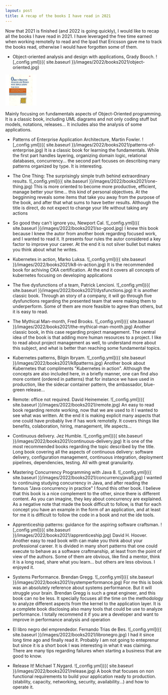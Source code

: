 ```yaml
---
layout: post
title: A recap of the books I have read in 2021
---
```


Now that 2021 is finished (and 2022 is going quickly), I would like to recap all the books I have read in 2021. I have leveraged the free time earned when working remotelly to read and the Ipad that Ericsson gave me to track the books read, otherwise I would have forgotten some of them.


- Object-oriented analysis and design with applications, Grady Booch.
![_config.yml]({{ site.baseurl }}/images/2022/books2021/object-oriented.jpg)

<img src="/images/2022/books2021/object-oriented.jpg" alt=object-oriented style="width:100px">

Mainly focusing on fundamentals aspects of Object-Oriented programming. It is a classic book, including UML diagrams and not only coding stuff but models, notations, releases... It includes also the analysis of some applications.
- Patterns of Enterprise Application Architecture, Martin Fowler.
![_config.yml]({{ site.baseurl }}/images/2022/books2021/patterns-of-enterprise.jpg)
It is a classic book for learning the fundamentals. While the first part handles layering, organizing domain logic, relational databases, concurrency... the second part focuses on describing many patterns organized by type. It is interesting.

- The One Thing: The surprisingly simple truth behind extraordinary results.
![_config.yml]({{ site.baseurl }}/images/2022/books2021/one-thing.jpg)
This is more oriented to become more productive, efficient, manage better your time... this kind of personal objectives. At the begginning reveals some items that take you away from the purpose of the book, and after that what sums to have better results. Although the title is direct, do not expect to change your life without taking any actions

- So good they can't ignore you, Newport Cal.
![_config.yml]({{ site.baseurl }}/images/2022/books2021/so-good.jpg)
I knew this book because I knew the autor from another book regarding focused work, and I wanted to read it. It presents four rules the autor considered a key factor to improve your career. At the end it is not silver bullet but makes you think about what he writes.

- Kubernetes in action, Marko Luksa.
![_config.yml]({{ site.baseurl }}/images/2022/books2021/k8-in-action.jpg)
It is the recommended book for achiving CKA certification. At the end it covers all concepts of kubernetes focusing on developing applications

- The five dysfunctions of a team, Patrick Lencioni.
![_config.yml]({{ site.baseurl }}/images/2022/books2021/dysfunctions.jpg)
It is another classic book. Through an story of a company, it will go through five dysfunctions regarding the presented team that were making them to underperform. Some of them are more feasible to agree than others, but it is easy to read.

- The Mythical Man-month, Fred Brooks.
![_config.yml]({{ site.baseurl }}/images/2022/books2021/the-mythical-man-month.jpg)
Another classic book, in this case regarding project management. The central idea of the book is that adding more human resources to a project. I like to read about project management as well, to understand more about this subject, and what is better than reaching some fundamental topics.

- Kubernetes patterns, Bilgin Ibryam.
![_config.yml]({{ site.baseurl }}/images/2022/books2021/k8patterns.jpg)
Another book about Kubernetes that compliments "Kubernetes in action". Although the concepts are also included here, in a briefly manner, one can find also more content (ordered in patterns) that for instance we have used in production, like the sidecar container pattern, the ambassador, blue-green release...

- Remote: office not required. David Heinemeier.
![_config.yml]({{ site.baseurl }}/images/2022/books2021/remote.jpg)
An easy to read book regarding remote working, now that we are used to it I wanted to see what was written. At the end it is making explicit many aspects that one could have probably live if has work remotelly. It covers things like benefits, colaboration, hiring, management, life aspects...

- Continuous delivery. Jez Humble.
![_config.yml]({{ site.baseurl }}/images/2022/books2021/continuous-delivery.jpg)
It is one of the most recommended books regarding the topic described by the title. Long book covering all the aspects of continuous delivery: software delivery, configuration management, continuous integration, deployment pipelines, dependencies, testing. All with great granularity.

- Mastering Concurrency Programming with Java 8.
![_config.yml]({{ site.baseurl }}/images/2022/books2021/concurrencyjava8.jpg)
I wanted to continuing studying concurrency in Java, and after reading the famous "Java concurrency in practice" I found this other book. I believe that this book is a nice complement to the other, since there is different content. As you can imagine, they key about concurrency are explained. As a negative note that made the book difficult to follow, is that for each concept you have an example in the form of an application, and at least for me it is difficult to follow the code in a book and not the ide tools.

- Apprenticeship patterns: guidance for the aspiring software craftsman.
![_config.yml]({{ site.baseurl }}/images/2022/books2021/apprenticeship.jpg)
David H. Hoover. Another easy to read book with can make you think about your professional career. It is divided in many short patterns that one could execute to behave as a software craftmanship, at least from the point of view of the authors. Some of them are obvious, like find a mentor, think it is a long road, share what you learn... but others are less obvious. I enjoyed it.

- Systems Performance. Brendan Gregg.
![_config.yml]({{ site.baseurl }}/images/2022/books2021/systemperformance.jpg)
For me this is book was an absolutely reference about systems performance. But it will struggle your brain. Brendan Gregg is such a great engineer, and this book can no be less. It specially focuses all the time on the methodology to analyze different aspects from the kernel to the application layer. It is a complete book disclosing also many tools that could be use to analyze performance. I totally recommend it if you are a developer and want to improve in performance analysis and operation

- El libro negro del emprendedor. Fernando Trias de Bes.
![_config.yml]({{ site.baseurl }}/images/2022/books2021/libronegro.jpg)
 I had it since long time ago and finally read it. Probably I am not going to enteprenur but since it is a short book I was interesting in what it was claiming. There are many tips regarding failures when starting a business that are good to know.

- Release It! Michael T.Nygard.
![_config.yml]({{ site.baseurl }}/images/2022/books2021/release.jpg)
A book that focuses on non functional requirements to build your application ready to production. (stability, capacity, networking, security, availability...) and how to operate it.
